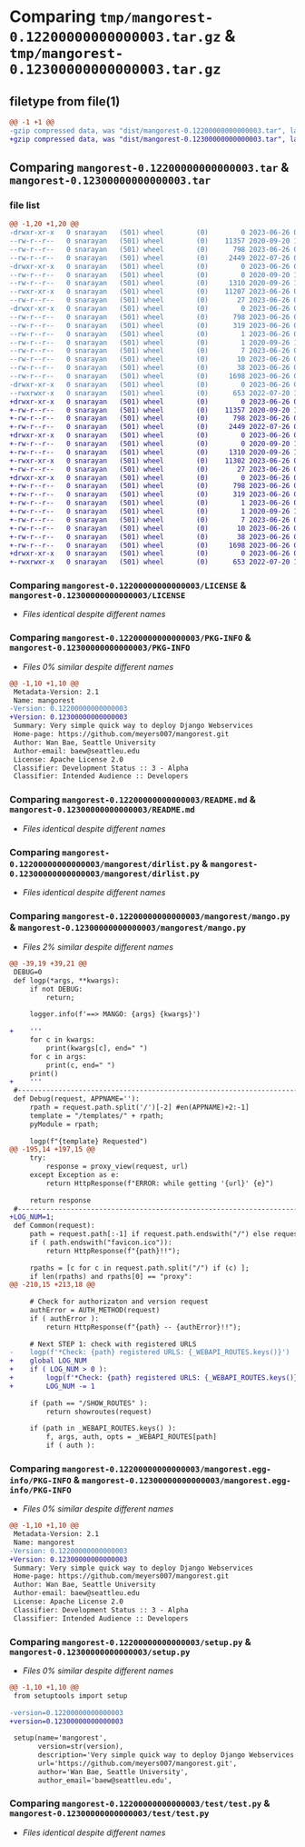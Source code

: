 # Comparing `tmp/mangorest-0.12200000000000003.tar.gz` & `tmp/mangorest-0.12300000000000003.tar.gz`

## filetype from file(1)

```diff
@@ -1 +1 @@
-gzip compressed data, was "dist/mangorest-0.12200000000000003.tar", last modified: Mon Jun 26 00:02:34 2023, max compression
+gzip compressed data, was "dist/mangorest-0.12300000000000003.tar", last modified: Mon Jun 26 00:10:12 2023, max compression
```

## Comparing `mangorest-0.12200000000000003.tar` & `mangorest-0.12300000000000003.tar`

### file list

```diff
@@ -1,20 +1,20 @@
-drwxr-xr-x   0 snarayan   (501) wheel        (0)        0 2023-06-26 00:02:34.876291 mangorest-0.12200000000000003/
--rw-r--r--   0 snarayan   (501) wheel        (0)    11357 2020-09-20 16:46:27.000000 mangorest-0.12200000000000003/LICENSE
--rw-r--r--   0 snarayan   (501) wheel        (0)      798 2023-06-26 00:02:34.875980 mangorest-0.12200000000000003/PKG-INFO
--rw-r--r--   0 snarayan   (501) wheel        (0)     2449 2022-07-26 01:13:10.000000 mangorest-0.12200000000000003/README.md
-drwxr-xr-x   0 snarayan   (501) wheel        (0)        0 2023-06-26 00:02:34.872513 mangorest-0.12200000000000003/mangorest/
--rw-r--r--   0 snarayan   (501) wheel        (0)        0 2020-09-20 16:51:18.000000 mangorest-0.12200000000000003/mangorest/__init__.py
--rw-r--r--   0 snarayan   (501) wheel        (0)     1310 2020-09-26 18:35:34.000000 mangorest-0.12200000000000003/mangorest/dirlist.py
--rwxr-xr-x   0 snarayan   (501) wheel        (0)    11207 2023-06-26 00:02:08.000000 mangorest-0.12200000000000003/mangorest/mango.py
--rw-r--r--   0 snarayan   (501) wheel        (0)       27 2023-06-26 00:02:33.000000 mangorest-0.12200000000000003/mangorest/version.txt
-drwxr-xr-x   0 snarayan   (501) wheel        (0)        0 2023-06-26 00:02:34.875194 mangorest-0.12200000000000003/mangorest.egg-info/
--rw-r--r--   0 snarayan   (501) wheel        (0)      798 2023-06-26 00:02:34.000000 mangorest-0.12200000000000003/mangorest.egg-info/PKG-INFO
--rw-r--r--   0 snarayan   (501) wheel        (0)      319 2023-06-26 00:02:34.000000 mangorest-0.12200000000000003/mangorest.egg-info/SOURCES.txt
--rw-r--r--   0 snarayan   (501) wheel        (0)        1 2023-06-26 00:02:34.000000 mangorest-0.12200000000000003/mangorest.egg-info/dependency_links.txt
--rw-r--r--   0 snarayan   (501) wheel        (0)        1 2020-09-26 14:25:00.000000 mangorest-0.12200000000000003/mangorest.egg-info/not-zip-safe
--rw-r--r--   0 snarayan   (501) wheel        (0)        7 2023-06-26 00:02:34.000000 mangorest-0.12200000000000003/mangorest.egg-info/requires.txt
--rw-r--r--   0 snarayan   (501) wheel        (0)       10 2023-06-26 00:02:34.000000 mangorest-0.12200000000000003/mangorest.egg-info/top_level.txt
--rw-r--r--   0 snarayan   (501) wheel        (0)       38 2023-06-26 00:02:34.876396 mangorest-0.12200000000000003/setup.cfg
--rw-r--r--   0 snarayan   (501) wheel        (0)     1698 2023-06-26 00:02:33.000000 mangorest-0.12200000000000003/setup.py
-drwxr-xr-x   0 snarayan   (501) wheel        (0)        0 2023-06-26 00:02:34.875524 mangorest-0.12200000000000003/test/
--rwxrwxr-x   0 snarayan   (501) wheel        (0)      653 2022-07-20 11:34:26.000000 mangorest-0.12200000000000003/test/test.py
+drwxr-xr-x   0 snarayan   (501) wheel        (0)        0 2023-06-26 00:10:12.096194 mangorest-0.12300000000000003/
+-rw-r--r--   0 snarayan   (501) wheel        (0)    11357 2020-09-20 16:46:27.000000 mangorest-0.12300000000000003/LICENSE
+-rw-r--r--   0 snarayan   (501) wheel        (0)      798 2023-06-26 00:10:12.095989 mangorest-0.12300000000000003/PKG-INFO
+-rw-r--r--   0 snarayan   (501) wheel        (0)     2449 2022-07-26 01:13:10.000000 mangorest-0.12300000000000003/README.md
+drwxr-xr-x   0 snarayan   (501) wheel        (0)        0 2023-06-26 00:10:12.093321 mangorest-0.12300000000000003/mangorest/
+-rw-r--r--   0 snarayan   (501) wheel        (0)        0 2020-09-20 16:51:18.000000 mangorest-0.12300000000000003/mangorest/__init__.py
+-rw-r--r--   0 snarayan   (501) wheel        (0)     1310 2020-09-26 18:35:34.000000 mangorest-0.12300000000000003/mangorest/dirlist.py
+-rwxr-xr-x   0 snarayan   (501) wheel        (0)    11302 2023-06-26 00:07:46.000000 mangorest-0.12300000000000003/mangorest/mango.py
+-rw-r--r--   0 snarayan   (501) wheel        (0)       27 2023-06-26 00:10:11.000000 mangorest-0.12300000000000003/mangorest/version.txt
+drwxr-xr-x   0 snarayan   (501) wheel        (0)        0 2023-06-26 00:10:12.095258 mangorest-0.12300000000000003/mangorest.egg-info/
+-rw-r--r--   0 snarayan   (501) wheel        (0)      798 2023-06-26 00:10:11.000000 mangorest-0.12300000000000003/mangorest.egg-info/PKG-INFO
+-rw-r--r--   0 snarayan   (501) wheel        (0)      319 2023-06-26 00:10:12.000000 mangorest-0.12300000000000003/mangorest.egg-info/SOURCES.txt
+-rw-r--r--   0 snarayan   (501) wheel        (0)        1 2023-06-26 00:10:11.000000 mangorest-0.12300000000000003/mangorest.egg-info/dependency_links.txt
+-rw-r--r--   0 snarayan   (501) wheel        (0)        1 2020-09-26 14:25:00.000000 mangorest-0.12300000000000003/mangorest.egg-info/not-zip-safe
+-rw-r--r--   0 snarayan   (501) wheel        (0)        7 2023-06-26 00:10:11.000000 mangorest-0.12300000000000003/mangorest.egg-info/requires.txt
+-rw-r--r--   0 snarayan   (501) wheel        (0)       10 2023-06-26 00:10:11.000000 mangorest-0.12300000000000003/mangorest.egg-info/top_level.txt
+-rw-r--r--   0 snarayan   (501) wheel        (0)       38 2023-06-26 00:10:12.096259 mangorest-0.12300000000000003/setup.cfg
+-rw-r--r--   0 snarayan   (501) wheel        (0)     1698 2023-06-26 00:10:11.000000 mangorest-0.12300000000000003/setup.py
+drwxr-xr-x   0 snarayan   (501) wheel        (0)        0 2023-06-26 00:10:12.095563 mangorest-0.12300000000000003/test/
+-rwxrwxr-x   0 snarayan   (501) wheel        (0)      653 2022-07-20 11:34:26.000000 mangorest-0.12300000000000003/test/test.py
```

### Comparing `mangorest-0.12200000000000003/LICENSE` & `mangorest-0.12300000000000003/LICENSE`

 * *Files identical despite different names*

### Comparing `mangorest-0.12200000000000003/PKG-INFO` & `mangorest-0.12300000000000003/PKG-INFO`

 * *Files 0% similar despite different names*

```diff
@@ -1,10 +1,10 @@
 Metadata-Version: 2.1
 Name: mangorest
-Version: 0.12200000000000003
+Version: 0.12300000000000003
 Summary: Very simple quick way to deploy Django Webservices
 Home-page: https://github.com/meyers007/mangorest.git
 Author: Wan Bae, Seattle University
 Author-email: baew@seattleu.edu
 License: Apache License 2.0
 Classifier: Development Status :: 3 - Alpha
 Classifier: Intended Audience :: Developers
```

### Comparing `mangorest-0.12200000000000003/README.md` & `mangorest-0.12300000000000003/README.md`

 * *Files identical despite different names*

### Comparing `mangorest-0.12200000000000003/mangorest/dirlist.py` & `mangorest-0.12300000000000003/mangorest/dirlist.py`

 * *Files identical despite different names*

### Comparing `mangorest-0.12200000000000003/mangorest/mango.py` & `mangorest-0.12300000000000003/mangorest/mango.py`

 * *Files 2% similar despite different names*

```diff
@@ -39,19 +39,21 @@
 DEBUG=0
 def logp(*args, **kwargs):
     if not DEBUG:
         return;
     
     logger.info(f'==> MANGO: {args} {kwargs}')
 
+    '''
     for c in kwargs:
         print(kwargs[c], end=" ")
     for c in args:
         print(c, end=" ")
     print()
+    '''
 #--------------------------------------------------------------------------------
 def Debug(request, APPNAME=''):
     rpath = request.path.split('/')[-2] #en(APPNAME)+2:-1]
     template = "/templates/" + rpath;
     pyModule = rpath;
     
     logp(f"{template} Requested")
@@ -195,14 +197,15 @@
     try:
         response = proxy_view(request, url)
     except Exception as e:
         return HttpResponse(f"ERROR: while getting '{url}' {e}")
     
     return response
 #--------------------------------------------------------------------------------
+LOG_NUM=1;
 def Common(request):
     path = request.path[:-1] if request.path.endswith("/") else request.path
     if ( path.endswith("favicon.ico")):
         return HttpResponse(f"{path}!!");
     
     rpaths = [c for c in request.path.split("/") if (c) ];
     if len(rpaths) and rpaths[0] == "proxy":
@@ -210,15 +213,18 @@
     
     # Check for authorizaton and version request
     authError = AUTH_METHOD(request)
     if ( authError ):
         return HttpResponse(f"{path} -- {authError}!!");
 
     # Next STEP 1: check with registered URLS
-    logp(f'*Check: {path} registered URLS: {_WEBAPI_ROUTES.keys()}')
+    global LOG_NUM
+    if ( LOG_NUM > 0 ):
+        logp(f'*Check: {path} registered URLS: {_WEBAPI_ROUTES.keys()}')
+        LOG_NUM -= 1
     
     if (path == "/SHOW_ROUTES" ):
         return showroutes(request)
     
     if (path in _WEBAPI_ROUTES.keys() ):
         f, args, auth, opts = _WEBAPI_ROUTES[path]
         if ( auth ):
```

### Comparing `mangorest-0.12200000000000003/mangorest.egg-info/PKG-INFO` & `mangorest-0.12300000000000003/mangorest.egg-info/PKG-INFO`

 * *Files 0% similar despite different names*

```diff
@@ -1,10 +1,10 @@
 Metadata-Version: 2.1
 Name: mangorest
-Version: 0.12200000000000003
+Version: 0.12300000000000003
 Summary: Very simple quick way to deploy Django Webservices
 Home-page: https://github.com/meyers007/mangorest.git
 Author: Wan Bae, Seattle University
 Author-email: baew@seattleu.edu
 License: Apache License 2.0
 Classifier: Development Status :: 3 - Alpha
 Classifier: Intended Audience :: Developers
```

### Comparing `mangorest-0.12200000000000003/setup.py` & `mangorest-0.12300000000000003/setup.py`

 * *Files 0% similar despite different names*

```diff
@@ -1,10 +1,10 @@
 from setuptools import setup
 
-version=0.12200000000000003
+version=0.12300000000000003
 
 setup(name='mangorest', 
       version=str(version), 
       description='Very simple quick way to deploy Django Webservices',
       url='https://github.com/meyers007/mangorest.git',
       author='Wan Bae, Seattle University',
       author_email='baew@seattleu.edu',
```

### Comparing `mangorest-0.12200000000000003/test/test.py` & `mangorest-0.12300000000000003/test/test.py`

 * *Files identical despite different names*

